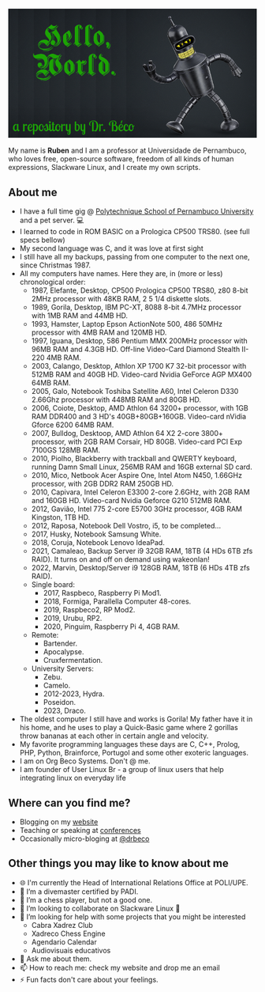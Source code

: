 ![Bender robot with text saying Hello World, a repository by Dr. Beco](https://github.com/drbeco/drbeco/blob/main/images/logo-github-100dpi.png)

My name is **Ruben** and I am a professor at Universidade de Pernambuco, who loves free, open-source software, freedom of all kinds of human expressions, Slackware Linux, and I create my own scripts.

## About me

* I have a full time gig @ [Polytechnique School of Pernambuco University](https://poli.upe.br) and a pet server. 💻
* I learned to code in ROM BASIC on a Prologica CP500 TRS80. (see full specs bellow)
* My second language was C, and it was love at first sight
* I still have all my backups, passing from one computer to the next one, since Christmas 1987.
* All my computers have names. Here they are, in (more or less) chronological order:
  - 1987, Elefante, Desktop, CP500  Prologica CP500 TRS80, z80 8-bit 2MHz processor with 48KB RAM, 2 5 1/4 diskette slots.
  - 1989, Gorila, Desktop, IBM PC-XT, 8088 8-bit 4.7MHz processor with 1MB RAM and 44MB HD.
  - 1993, Hamster, Laptop Epson ActionNote 500, 486 50MHz processor with 4MB RAM and 120MB HD.
  - 1997, Iguana, Desktop, 586 Pentium MMX 200MHz processor with 96MB RAM and 4.3GB HD. Off-line Video-Card Diamond Stealth II-220 4MB RAM.
  - 2003, Calango, Desktop, Athlon XP 1700 K7 32-bit processor with 512MB RAM and 40GB HD. Video-card Nvidia GeForce AGP MX400 64MB RAM.
  - 2005, Galo, Notebook Toshiba Satellite A60, Intel Celeron D330 2.66Ghz processor with 448MB RAM and 80GB HD.
  - 2006, Coiote, Desktop, AMD Athlon 64 3200+ processor, with 1GB RAM DDR400 and 3 HD's 40GB+80GB+160GB. Video-card nVidia Gforce 6200 64MB RAM.
  - 2007, Bulldog, Desktoop, AMD Athlon 64 X2 2-core 3800+ processor, with 2GB RAM Corsair, HD 80GB. Video-card PCI Exp 7100GS 128MB RAM.
  - 2010, Piolho, Blackberry with trackball and QWERTY keyboard, running Damn Small Linux, 256MB RAM and 16GB external SD card.
  - 2010, Mico, Netbook Acer Aspire One, Intel Atom N450, 1.66GHz processor, with 2GB DDR2 RAM 250GB HD.
  - 2010, Capivara, Intel Celeron E3300 2-core 2.6GHz, with 2GB RAM and 160GB HD. Video-card Nvidia Geforce G210 512MB RAM.
  - 2012, Gavião, Intel 775 2-core E5700 3GHz processor, 4GB RAM Kingston, 1TB HD.
  - 2012, Raposa, Notebook Dell Vostro, i5, to be completed...
  - 2017, Husky, Notebook Samsung White.
  - 2018, Coruja, Notebook Lenovo IdeaPad.
  - 2021, Camaleao, Backup Server i9 32GB RAM, 18TB (4 HDs 6TB zfs RAID). It turns on and off on demand using wakeonlan!
  - 2022, Marvin, Desktop/Server i9 128GB RAM, 18TB (6 HDs 4TB zfs RAID).
  - Single board:
      - 2017, Raspbeco, Raspberry Pi Mod1.
      - 2018, Formiga, Parallella Computer 48-cores.
      - 2019, Raspbeco2, RP Mod2.
      - 2019, Urubu, RP2.
      - 2020, Pinguim, Raspberry Pi 4, 4GB RAM.
  - Remote:
    - Bartender.
    - Apocalypse.
    - Cruxfermentation.
  - University Servers:
    - Zebu.
    - Camelo.
    - 2012-2023, Hydra.
    - Poseidon.
    - 2023, Draco.
* The oldest computer I still have and works is Gorila! My father have it in his home, and he uses to play a Quick-Basic game where 2 gorillas throw bananas at each other in certain angle and velocity.
* My favorite programming languages these days are C, C++, Prolog, PHP, Python, Brainforce, Portugol and some other exoteric languages.
* I am on Org Beco Systems. Don't @ me.
* I am founder of User Linux Br - a group of linux users that help integrating linux on everyday life

## Where can you find me?

* Blogging on my [website](https://blog.beco.cc)
* Teaching or speaking at [conferences](https://talks.beco.cc)
* Occasionally micro-bloging at [@drbeco](https://drbeco.locals.com)


## Other things you may like to know about me

* 🌐 I'm currently the Head of International Relations Office at POLI/UPE.
* 🔭 I’m a divemaster certified by PADI.
* 🌱 I’m a chess player, but not a good one.
* 👯 I’m looking to collaborate on Slackware Linux 🐧
* 🤔 I’m looking for help with some projects that you might be interested
  - Cabra Xadrez Club
  - Xadreco Chess Engine
  - Agendario Calendar
  - Audiovisuais educativos
* 💬 Ask me about them.
* 📫 How to reach me: check my website and drop me an email
* ⚡ Fun facts don't care about your feelings.
